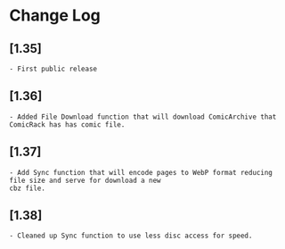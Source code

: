 # Change Log

## [1.35]

	- First public release

## [1.36]

	- Added File Download function that will download ComicArchive that ComicRack has has comic file.

## [1.37]

	- Add Sync function that will encode pages to WebP format reducing file size and serve for download a new
	cbz file.

## [1.38]

	- Cleaned up Sync function to use less disc access for speed.